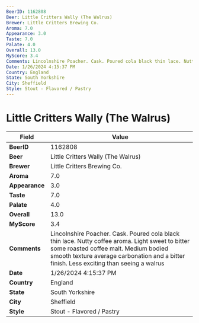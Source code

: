 ```yaml
---
BeerID: 1162808
Beer: Little Critters Wally (The Walrus)
Brewer: Little Critters Brewing Co.
Aroma: 7.0
Appearance: 3.0
Taste: 7.0
Palate: 4.0
Overall: 13.0
MyScore: 3.4
Comments: Lincolnshire Poacher. Cask. Poured cola black thin lace. Nutty coffee aroma. Light sweet to bitter some roasted coffee malt. Medium bodied smooth texture average carbonation and a bitter finish. Less exciting than seeing a walrus
Date: 1/26/2024 4:15:37 PM
Country: England
State: South Yorkshire
City: Sheffield
Style: Stout - Flavored / Pastry
---
```


# Little Critters Wally (The Walrus)

| Field         | Value |
|---------------|-------|
| **BeerID** | 1162808 |
| **Beer** | Little Critters Wally (The Walrus) |
| **Brewer** | Little Critters Brewing Co. |
| **Aroma** | 7.0 |
| **Appearance** | 3.0 |
| **Taste** | 7.0 |
| **Palate** | 4.0 |
| **Overall** | 13.0 |
| **MyScore** | 3.4 |
| **Comments** | Lincolnshire Poacher. Cask. Poured cola black thin lace. Nutty coffee aroma. Light sweet to bitter some roasted coffee malt. Medium bodied smooth texture average carbonation and a bitter finish. Less exciting than seeing a walrus  |
| **Date** | 1/26/2024 4:15:37 PM |
| **Country** | England |
| **State** | South Yorkshire |
| **City** | Sheffield |
| **Style** | Stout - Flavored / Pastry |
